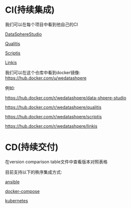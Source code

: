 # CI(持续集成)

我们可以在每个项目中看到他自己的CI

[DataSphereStudio](https://github.com/WeBankFinTech/DataSphereStudio)

[Qualitis](https://github.com/WeBankFinTech/Qualitis)

[Scriptis](https://github.com/WeBankFinTech/Scriptis)

[Linkis](https://github.com/WeBankFinTech/Linkis)



我们可以在这个仓库中看到docker镜像:  https://hub.docker.com/u/wedatashpere 

例如:

https://hub.docker.com/r/wedatashpere/data-shpere-studio

https://hub.docker.com/r/wedatashpere/qualitis

https://hub.docker.com/r/wedatashpere/scriptis

https://hub.docker.com/r/wedatashpere/linkis





# CD(持续交付)

在version comparison table文件中查看版本对照表格



目前支持以下的秩序集成方式:

[ansible](ansible/README.md)

[docker-compose](docker-compose/README.md)

[kubernetes](kubernetes/README.md)